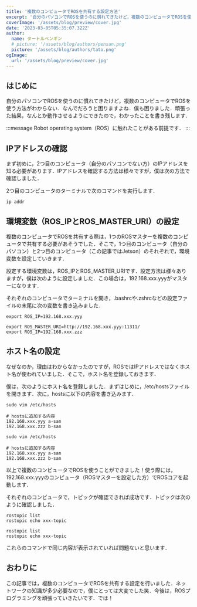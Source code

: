 ```yaml
---
title: '複数のコンピュータでROSを共有する設定方法'
excerpt: '自分のパソコンでROSを使うのに慣れてきたけど，複数のコンピュータでROSを使う方法がわからない．なんでだろうと困りますよね．僕も困りました．頑張った結果，なんとか動作させるようにできたので，わかったことを書き残します．' 
coverImage: '/assets/blog/preview/cover.jpg'
date: '2023-03-05T05:35:07.322Z'
author:
  name: タートルペンギン
  # picture: '/assets/blog/authors/pensan.png'
  picture: '/assets/blog/authors/tato.png'
ogImage:
  url: '/assets/blog/preview/cover.jpg'
---
```


## はじめに

自分のパソコンでROSを使うのに慣れてきたけど，複数のコンピュータでROSを使う方法がわからない．なんでだろうと困りますよね．僕も困りました．頑張った結果，なんとか動作させるようにできたので，わかったことを書き残します．

:::message
Robot operating system（ROS）に触れたことがある前提です．
:::

## IPアドレスの確認

まず初めに，2つ目のコンピュータ（自分のパソコンでない方）のIPアドレスを知る必要があります．IPアドレスを確認する方法は様々ですが，僕は次の方法で確認しました．

2つ目のコンピュータのターミナルで次のコマンドを実行します．

```bash:ターミナル
ip addr
```

## 環境変数（ROS_IPとROS_MASTER_URI）の設定

複数のコンピュータでROSを共有する際は，1つのROSマスターを複数のコンピュータで共有する必要があそうでした．そこで，1つ目のコンピュータ（自分のパソコン）と2つ目のコンピュータ（この記事ではJetson）のそれぞれで，環境変数を設定していきます．

設定する環境変数は，ROS_IPとROS_MASTER_URIです．設定方法は様々ありますが，僕は次のように設定しました．この場合は，192.168.xxx.yyyがマスターになります．

それぞれのコンピュータでターミナルを開き，.bashrcや.zshrcなどの設定ファイルの末尾に次の変数を書き込みました．

```bash:ターミナル1で開いた.bashrc
export ROS_IP=192.168.xxx.yyy
```
```bash:ターミナル2で開いた.bashrc
export ROS_MASTER_URI=http://192.168.xxx.yyy:11311/
export ROS_IP=192.168.xxx.zzz
```

## ホスト名の設定

なぜなのか，理由はわからなかったのですが，ROSではIPアドレスではなくホスト名が使われていました．そこで，ホスト名を登録しておきます．

僕は，次のようにホスト名を登録しました．まずはじめに，/etc/hostsファイルを開きます．次に，hostsに以下の内容を書き込みます．

```bash:ターミナル1
sudo vim /etc/hosts

# hostsに追加する内容
192.168.xxx.yyy a-san
192.168.xxx.zzz b-san
```
```bash:ターミナル2
sudo vim /etc/hosts

# hostsに追加する内容
192.168.xxx.yyy a-san
192.168.xxx.zzz b-san
```

以上で複数のコンピュータでROSを使うことができました！使う際には，192.168.xxx.yyyのコンピュータ（ROSマスターを設定した方）でROSコアを起動します．

それぞれのコンピュータで，トピックが確認できれば成功です．トピックは次のように確認しました．

```bash:ターミナル1
rostopic list
rostopic echo xxx-topic
```
```bash:ターミナル2
rostopic list
rostopic echo xxx-topic
```

これらのコマンドで同じ内容が表示されていれば問題ないと思います．

## おわりに

この記事では，複数のコンピュータでROSを共有する設定を行いました．ネットワークの知識が多少必要なので，僕にとっては大変でした笑．今後は，ROSプログラミングを頑張っていきたいです．では！